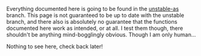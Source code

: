 Everything documented here is going to be found in the [unstable-as](https://github.com/hugeblank/Allium/tree/unstable-as) branch. This page is not guaranteed to be up to date with the unstable branch, and there also is absolutely no guarantee that the functions documented here work as intended, or at all. I test them though, there shouldn't be anything mind-bogglingly obvious. Though I am only human...

Nothing to see here, check back later!